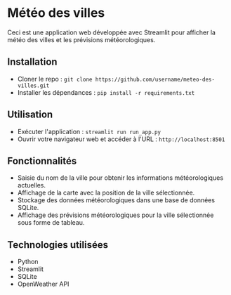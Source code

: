# Météo des villes

Ceci est une application web développée avec Streamlit pour afficher la météo des villes et les prévisions météorologiques.

## Installation

- Cloner le repo : `git clone https://github.com/username/meteo-des-villes.git`
- Installer les dépendances : `pip install -r requirements.txt`

## Utilisation

- Exécuter l'application : `streamlit run run_app.py`
- Ouvrir votre navigateur web et accéder à l'URL : `http://localhost:8501`

## Fonctionnalités

- Saisie du nom de la ville pour obtenir les informations météorologiques actuelles.
- Affichage de la carte avec la position de la ville sélectionnée.
- Stockage des données météorologiques dans une base de données SQLite.
- Affichage des prévisions météorologiques pour la ville sélectionnée sous forme de tableau.

## Technologies utilisées

- Python
- Streamlit
- SQLite
- OpenWeather API
